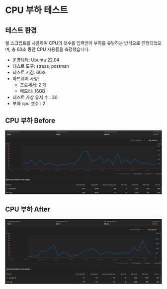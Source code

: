# CPU 부하 테스트

## 테스트 환경
쉘 스크립트를 사용하여 CPU의 갯수를 입력받아 부하를 유발하는 방식으로 진행되었으며, 총 60초 동안 CPU 사용률을 측정했습니다.
- 운영체제: Ubuntu 22.04
- 테스트 도구: stress, postman
- 테스트 시간: 60초
- 하드웨어 사양:
  - 프로세서: 2 개
  - 메모리: 16GB
- 테스트 가상 유저 수 : 30
- 부하 cpu 갯수 : 2

## CPU 부하 Before

![before](before.png)

## CPU 부하 After

![after](after.png)

